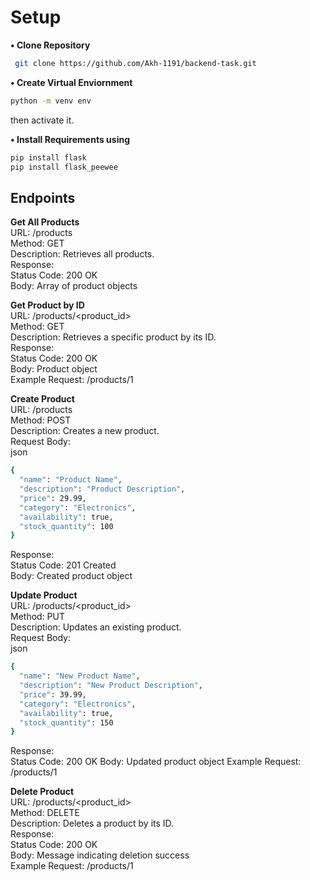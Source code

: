 
# Setup

**• Clone Repository**

```bash
 git clone https://github.com/Akh-1191/backend-task.git
```

**• Create Virtual Enviornment**
```bash
python -m venv env
```

then activate it.

**• Install Requirements using**

```bash
pip install flask
pip install flask_peewee
```

## **Endpoints**  
**Get All Products**  
URL: /products  
Method: GET  
Description: Retrieves all products.  
Response:  
Status Code: 200 OK  
Body: Array of product objects  

**Get Product by ID**  
URL: /products/<product_id>  
Method: GET  
Description: Retrieves a specific product by its ID.  
Response:  
Status Code: 200 OK  
Body: Product object  
Example Request: /products/1  

**Create Product**  
URL: /products  
Method: POST  
Description: Creates a new product.  
Request Body:  
json  
```bash
{  
  "name": "Product Name",  
  "description": "Product Description",  
  "price": 29.99,  
  "category": "Electronics",  
  "availability": true,  
  "stock_quantity": 100  
}
```
Response:  
Status Code: 201 Created  
Body: Created product object  

**Update Product**  
URL: /products/<product_id>  
Method: PUT  
Description: Updates an existing product.  
Request Body:  
json
```bash
{
  "name": "New Product Name",  
  "description": "New Product Description",  
  "price": 39.99,  
  "category": "Electronics",  
  "availability": true,  
  "stock_quantity": 150  
}
```
Response:   
Status Code: 200 OK
Body: Updated product object
Example Request: /products/1

**Delete Product**  
URL: /products/<product_id>  
Method: DELETE  
Description: Deletes a product by its ID.  
Response:  
Status Code: 200 OK  
Body: Message indicating deletion success  
Example Request: /products/1  
    
